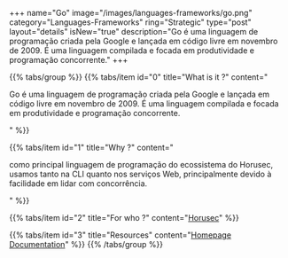 +++
name="Go"
image="/images/languages-frameworks/go.png"
category="Languages-Frameworks"
ring="Strategic"
type="post"
layout="details"
isNew="true"
description="Go é uma linguagem de programação criada pela Google e lançada em código livre em novembro de 2009. É uma linguagem compilada e focada em produtividade e programação concorrente."
+++

{{% tabs/group %}}
  {{% tabs/item id="0" title="What is it ?" content="<p>Go é uma linguagem de programação criada pela Google e lançada em código livre em novembro de 2009. É uma linguagem compilada e focada em produtividade e programação concorrente.</p>" %}}
  
  {{% tabs/item id="1" title="Why ?" content="<p>como principal linguagem de programação do ecossistema do Horusec, usamos tanto na CLI quanto nos serviços Web, principalmente devido à facilidade em lidar com concorrência.</p>" %}}
  
  {{% tabs/item id="2" title="For who ?" content="<a href='https://horusec.io/site/'>Horusec</a>" %}}

  {{% tabs/item id="3" title="Resources" content="<a href='https://golang.org/'>Homepage</a> <br /> <a href='https://golang.org/doc/'>Documentation</a>" %}}
{{% /tabs/group %}}